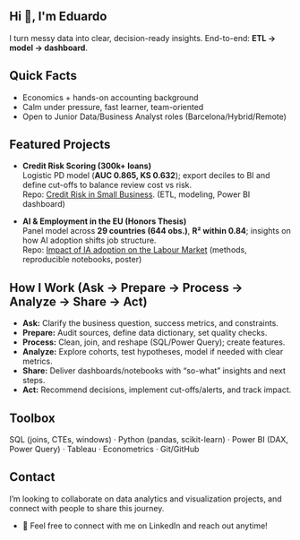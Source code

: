 ## Hi 👋, I'm Eduardo
I turn messy data into clear, decision-ready insights. End-to-end: **ETL → model → dashboard**.

## Quick Facts
- Economics + hands-on accounting background
- Calm under pressure, fast learner, team-oriented
- Open to Junior Data/Business Analyst roles (Barcelona/Hybrid/Remote)

## Featured Projects
- **Credit Risk Scoring (300k+ loans)**  
  Logistic PD model (**AUC 0.865, KS 0.632**); export deciles to BI and define cut-offs to balance review cost vs risk.  
  Repo: [Credit Risk in Small Business](https://github.com/eduardo-fd/Small-Business-Credit-Risk). (ETL, modeling, Power BI dashboard)

- **AI & Employment in the EU (Honors Thesis)**  
  Panel model across **29 countries (644 obs.)**, **R² within 0.84**; insights on how AI adoption shifts job structure.  
  Repo: [Impact of IA adoption on the Labour Market](https://github.com/eduardo-fd/AI-Adoption-Employment-EU) (methods, reproducible notebooks, poster)

## How I Work (Ask → Prepare → Process → Analyze → Share → Act)
- **Ask:** Clarify the business question, success metrics, and constraints.  
- **Prepare:** Audit sources, define data dictionary, set quality checks.  
- **Process:** Clean, join, and reshape (SQL/Power Query); create features.  
- **Analyze:** Explore cohorts, test hypotheses, model if needed with clear metrics.  
- **Share:** Deliver dashboards/notebooks with “so-what” insights and next steps.  
- **Act:** Recommend decisions, implement cut-offs/alerts, and track impact.

## Toolbox
SQL (joins, CTEs, windows) · Python (pandas, scikit-learn) · Power BI (DAX, Power Query) · Tableau · Econometrics · Git/GitHub

## Contact
I’m looking to collaborate on data analytics and visualization projects, and connect with people to share this journey.
  - 💬 Feel free to connect with me on LinkedIn and reach out anytime!
